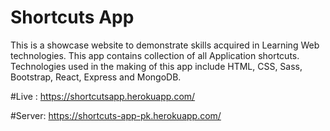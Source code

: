 # Shortcuts App

This is a showcase website to demonstrate skills acquired in Learning Web technologies. This app contains collection of all Application shortcuts. Technologies used in the making of this app include HTML, CSS, Sass, Bootstrap, React, Express and MongoDB.

#Live : https://shortcutsapp.herokuapp.com/

#Server: https://shortcuts-app-pk.herokuapp.com/

